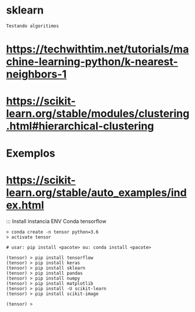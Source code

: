 # sklearn

	Testando algoritimos

# https://techwithtim.net/tutorials/machine-learning-python/k-nearest-neighbors-1
# https://scikit-learn.org/stable/modules/clustering.html#hierarchical-clustering

# Exemplos
# https://scikit-learn.org/stable/auto_examples/index.html

  ::: Install instancia ENV Conda tensorflow

    > conda create -n tensor python=3.6
    > activate tensor

	# usar: pip install <pacote> ou: conda install <pacote>

    (tensor) > pip install tensorflow
    (tensor) > pip install keras
    (tensor) > pip install sklearn
    (tensor) > pip install pandas
    (tensor) > pip install numpy
    (tensor) > pip install matplotlib
	(tensor) > pip install -U scikit-learn
	(tensor) > pip install scikit-image
	
	(tensor) >